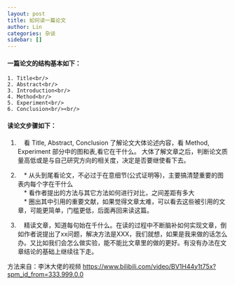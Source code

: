 ```yaml
---
layout: post
title: 如何读一篇论文
author: Lin
categories: 杂谈
sidebar: []
---
```


#### 一篇论文的结构基本如下：

 	1. Title<br/>
 	2. Abstract<br/>
 	3. Introduction<br/>
 	4. Method<br/>
 	5. Experiment<br/>
 	6. Conclusion<br/><br/>

#### 读论文步骤如下：

1. &emsp;看 Title, Abstract, Conclusion 了解论文大体论述内容，看 Method, Experiment 部分中的图和表,看它在干什么。
   大体了解文章之后，判断论文质量高低或是与自己研究方向的相关度，决定是否要继使看下去。<br/>
   
2. &emsp;* 从头到尾看论文，不必过于在意细节(公式证明等)，主要搞清楚重要的图表内每个字在干什么<br/>&emsp;* 看作者提出的方法与其它方法如何进行对比，之间差距有多大<br/>&emsp;* 圈出其中引用的重要文献，如果觉得文章太难，可以看去这些被引用的文章，可能更简单，门槛更低，后面再回来读这篇。<br/>

3. &emsp;精读文章，知道每句始在千什么。在读的过程中不断脑补如何实现文章，倒如作者说提出了xx问题，解决方法是XXX，我们就想，如果是我来做的话怎么办。又比如我们会怎么做实验，能不能比文章里的做的更好。有没有办法在文章结论的基础上继续往下走。<br/>

方法来自：李沐大佬的视频 <https://www.bilibili.com/video/BV1H44y1t75x?spm_id_from=333.999.0.0>
